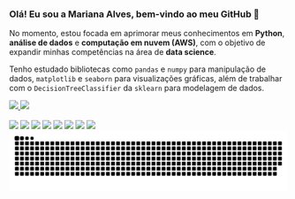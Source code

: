 ### Olá! Eu sou a Mariana Alves, bem-vindo ao meu GitHub 🌟

<p>No momento, estou focada em aprimorar meus conhecimentos em <strong>Python</strong>, <strong>análise de dados</strong> e <strong>computação em nuvem (AWS)</strong>, com o objetivo de expandir minhas competências na área de <strong>data science</strong>.</p>

<p>Tenho estudado bibliotecas como <code>pandas</code> e <code>numpy</code> para manipulação de dados, <code>matplotlib</code> e <code>seaborn</code> para visualizações gráficas, além de trabalhar com o <code>DecisionTreeClassifier</code> da <code>sklearn</code> para modelagem de dados.

<div>
  <a href="https://github.com/mzayles">
    <img height="165em" src="https://github-readme-stats.vercel.app/api?username=mzayles&show_icons=true&theme=radical&include_all_commits=true&count_private=true"/>
    <img height="165em" src="https://github-readme-stats.vercel.app/api/top-langs/?username=mzayles&layout=compact&langs_count=7&theme=radical"/>
  </a>
</div>

<br>

<div>
  <img src="https://img.shields.io/badge/Python-3776AB?style=for-the-badge&logo=python&logoColor=white" />
  <img src="https://img.shields.io/badge/Pandas-150458?style=for-the-badge&logo=pandas&logoColor=white" />
  <img src="https://img.shields.io/badge/MySQL-4479A1?style=for-the-badge&logo=mysql&logoColor=white" />
  <img src="https://img.shields.io/badge/AWS-232F3E?style=for-the-badge&logo=amazon-aws&logoColor=white" />
  <img src="https://img.shields.io/badge/HTML5-E34F26?style=for-the-badge&logo=html5&logoColor=white" />
  <img src="https://img.shields.io/badge/CSS3-1572B6?style=for-the-badge&logo=css3&logoColor=white" />
  <img src="https://img.shields.io/badge/JavaScript-F7DF1E?style=for-the-badge&logo=javascript&logoColor=black" />
  <img src="https://img.shields.io/badge/React-20232A?style=for-the-badge&logo=react&logoColor=61DAFB" />
</div>

<picture align="center">
  <source media="(prefers-color-scheme: dark)" srcset="https://raw.githubusercontent.com/mzayles/mzayles/output/github-contribution-grid-snake-dark.svg">
  <source media="(prefers-color-scheme: light)" srcset="https://raw.githubusercontent.com/mzayles/mzayles/output/github-contribution-grid-snake-dark.svg">
  <img align="center" alt="github contribution grid snake animation" src="https://raw.githubusercontent.com/mari4souza/mari4souza/output/github-contribution-grid-snake.svg">
</picture>
